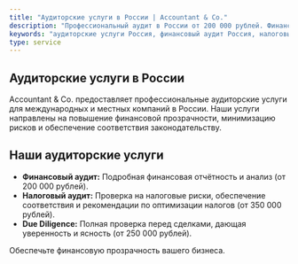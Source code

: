 ```yaml
---
title: "Аудиторские услуги в России | Accountant & Co."
description: "Профессиональный аудит в России от 200 000 рублей. Финансовый и налоговый аудит от Accountant & Co. Свяжитесь сегодня!"
keywords: "аудиторские услуги Россия, финансовый аудит Россия, налоговый аудит Россия"
type: service
---
```


## Аудиторские услуги в России

Accountant & Co. предоставляет профессиональные аудиторские услуги для международных и местных компаний в России. Наши услуги направлены на повышение финансовой прозрачности, минимизацию рисков и обеспечение соответствия законодательству.

## Наши аудиторские услуги

- **Финансовый аудит:** Подробная финансовая отчётность и анализ (от 200 000 рублей).
- **Налоговый аудит:** Проверка на налоговые риски, обеспечение соответствия и рекомендации по оптимизации налогов (от 350 000 рублей).
- **Due Diligence:** Полная проверка перед сделками, дающая уверенность и ясность (от 250 000 рублей).

Обеспечьте финансовую прозрачность вашего бизнеса.
